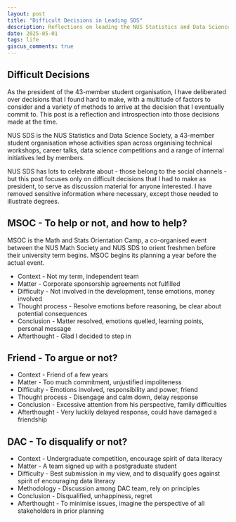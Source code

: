 ```yaml
---
layout: post
title: "Difficult Decisions in Leading SDS"
description: Reflections on leading the NUS Statistics and Data Science Society in AY2021/22.
date: 2025-05-01
tags: life
giscus_comments: true
---
```


## Difficult Decisions

As the president of the 43-member student organisation, I have deliberated over decisions that I found hard to make, with a multitude of factors to consider and a variety of methods to arrive at the decision that I eventually commit to. This post is a reflection and introspection into those decisions made at the time.

NUS SDS is the NUS Statistics and Data Science Society, a 43-member student organisation whose activities span across organising technical workshops, career talks, data science competitions and a range of internal initiatives led by members. 

NUS SDS has lots to celebrate about - those belong to the social channels - but this post focuses only on difficult decisions that I had to make as president, to serve as discussion material for anyone interested. I have removed sensitive information where necessary, except those needed to illustrate degrees.

## MSOC - To help or not, and how to help?

MSOC is the Math and Stats Orientation Camp, a co-organised event between the NUS Math Society and NUS SDS to orient freshmen before their university term begins. MSOC begins its planning a year before the actual event. 

- Context - Not my term, independent team
- Matter - Corporate sponsorship agreements not fulfilled
- Difficulty - Not involved in the development, tense emotions, money involved
- Thought process - Resolve emotions before reasoning, be clear about potential consequences
- Conclusion - Matter resolved, emotions quelled, learning points, personal message
- Afterthought - Glad I decided to step in

## Friend - To argue or not?

- Context - Friend of a few years
- Matter - Too much commitment, unjustified impoliteness
- Difficulty - Emotions involved, responsibility and power, friend
- Thought process - Disengage and calm down, delay response
- Conclusion - Excessive attention from his perspective, family difficulties
- Afterthought - Very luckily delayed response, could have damaged a friendship

## DAC - To disqualify or not?

- Context - Undergraduate competition, encourage spirit of data literacy
- Matter - A team signed up with a postgraduate student
- Difficulty - Best submission in my view, and to disqualify goes against spirit of encouraging data literacy
- Methodology - Discussion among DAC team, rely on principles
- Conclusion - Disqualified, unhappiness, regret
- Afterthought - To minimise issues, imagine the perspective of all stakeholders in prior planning